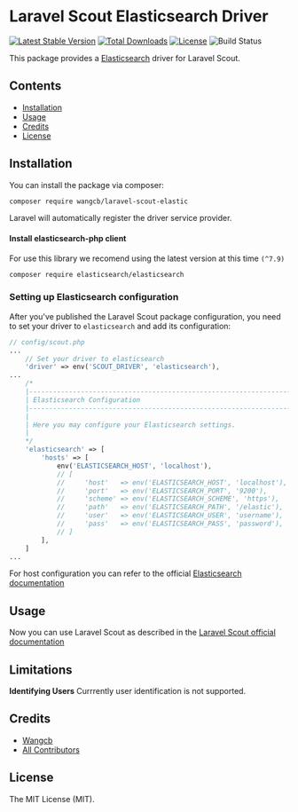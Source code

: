 # Laravel Scout Elasticsearch Driver

[![Latest Stable Version](https://github.com/wangcb/laravel-scout-elastic)](//packagist.org/packages/wangcb/laravel-scout-elastic) [![Total Downloads](https://poser.pugx.org/wangcb/laravel-scout-elastic/downloads)](//packagist.org/packages/wangcb/laravel-scout-elastic) [![License](https://poser.pugx.org/wangcb/laravel-scout-elastic/license)](//packagist.org/packages/wangcb/laravel-scout-elastic) ![Build Status](https://travis-ci.org/wangcb/laravel-scout-elastic.svg?branch=master)

This package provides a [Elasticsearch](https://www.elastic.co/products/elasticsearch) driver for Laravel Scout.

## Contents

- [Installation](#installation)
- [Usage](#usage)
- [Credits](#credits)
- [License](#license)

## Installation

You can install the package via composer:

```bash
composer require wangcb/laravel-scout-elastic
```

Laravel will automatically register the driver service provider.

#### Install elasticsearch-php client

For use this library we recomend using the latest version at this time `(^7.9)`

```bash
composer require elasticsearch/elasticsearch
```

### Setting up Elasticsearch configuration

After you've published the Laravel Scout package configuration, you need to set your driver to `elasticsearch` and add its configuration:

```php
// config/scout.php
...
    // Set your driver to elasticsearch
    'driver' => env('SCOUT_DRIVER', 'elasticsearch'),
...
    /*
    |--------------------------------------------------------------------------
    | Elasticsearch Configuration
    |--------------------------------------------------------------------------
    |
    | Here you may configure your Elasticsearch settings.
    |
    */
    'elasticsearch' => [
        'hosts' => [
            env('ELASTICSEARCH_HOST', 'localhost'),
            // [
            //     'host'   => env('ELASTICSEARCH_HOST', 'localhost'),
            //     'port'   => env('ELASTICSEARCH_PORT', '9200'),
            //     'scheme' => env('ELASTICSEARCH_SCHEME', 'https'),
            //     'path'   => env('ELASTICSEARCH_PATH', '/elastic'),
            //     'user'   => env('ELASTICSEARCH_USER', 'username'),
            //     'pass'   => env('ELASTICSEARCH_PASS', 'password'),
            // ]
        ],
    ]
...
```

For host configuration you can refer to the official [Elasticsearch documentation](https://www.elastic.co/guide/en/elasticsearch/reference/current/index.html)

## Usage

Now you can use Laravel Scout as described in the [Laravel Scout official documentation](https://laravel.com/docs/8.x/scout)

## Limitations

**Identifying Users**
Currrently user identification is not supported.

## Credits

- [Wangcb](https://github.com/wangcb)
- [All Contributors](../../contributors)

## License

The MIT License (MIT).
